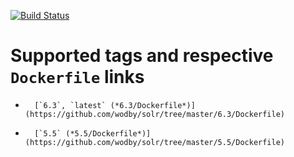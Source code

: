 
[![Build Status](https://travis-ci.org/wodby/solr.svg?branch=master)](https://travis-ci.org/wodby/solr)

# Supported tags and respective `Dockerfile` links

-       [`6.3`, `latest` (*6.3/Dockerfile*)](https://github.com/wodby/solr/tree/master/6.3/Dockerfile)
-       [`5.5` (*5.5/Dockerfile*)](https://github.com/wodby/solr/tree/master/5.5/Dockerfile)
